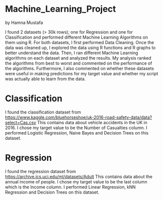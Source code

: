 # Machine_Learning_Project
by Hamna Mustafa

I found 2 datasets (> 30k rows); one for Regression and one for Classification and performed different Machine Learning Algorithms on them using R.
For both datasets, I first performed Data Cleaning. Once the data was cleaned up, I explored the data using R functions and R graphs to better understand the data. 
Then, I ran different Machine Learning algorithms on each dataset and analyzed the results. My analysis ranked the algorithms from best to worst and commented on the performance of the algorithms. Furthermore, I also commented on whether these datasets were useful in making predictions for my target value and whether my script was actually able to learn from the data.

# Classification
I found the classification dataset from https://www.kaggle.com/bluehorseshoe/uk-2016-road-safety-data/data?select=Cas.csv 
This contains data about vehicle accidents in the UK in 2016. I chose my target value to be the Number of Casualties column.
I performed Logistic Regression, Naive Bayes and Decision Trees on this dataset.

# Regression
I found the regression dataset from https://archive.ics.uci.edu/ml/datasets/Adult
This contains data about the annual income of people. I chose my target value to be the last column which is the Income column. 
I performed Linear Regression, kNN Regression and Decision Trees on this dataset.



